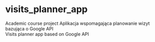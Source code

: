 # visits_planner_app
Academic course project
Aplikacja wspomagająca planowanie wizyt bazująca o Google API <br />
Visits planner app based on Google API
